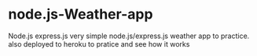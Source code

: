 # node.js-Weather-app
Node.js express.js
 very simple node.js/express.js weather app to practice.
 also deployed to heroku to pratice and see how it works
